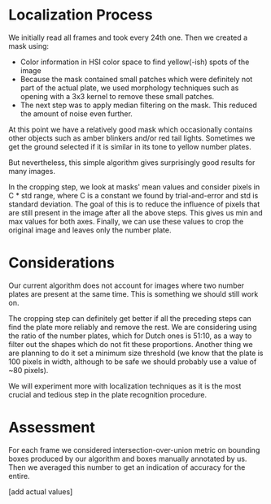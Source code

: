 # Localization Process

We initially read all frames and took every 24th one. Then we created a mask using:

- Color information in HSI color space to find yellow(-ish) spots of the image
- Because the mask contained small patches which were definitely not part of the actual plate, we used morphology techniques such as opening with a 3x3 kernel to remove these small patches.
- The next step was to apply median filtering on the mask. This reduced the amount of noise even further.

At this point we have a relatively good mask which occasionally contains other objects such as amber blinkers and/or red tail lights. Sometimes we get the ground selected if it is similar in its tone to yellow number plates.

But nevertheless, this simple algorithm gives surprisingly good results for many images.

In the cropping step, we look at masks' mean values and consider pixels in C * std range, where C is a constant we found by trial-and-error and std is standard deviation. The goal of this is to reduce the influence of pixels that are still present in the image after all the above steps. This gives us min and max values for both axes. Finally, we can use these values to crop the original image and leaves only the number plate.

# Considerations

Our current algorithm does not account for images where two number plates are present at the same time. This is something we should still work on.

The cropping step can definitely get better if all the preceding steps can find the plate more reliably and remove the rest. We are considering using the ratio of the number plates, which for Dutch ones is 51:10, as a way to filter out the shapes which do not fit these proportions. Another thing we are planning to do it set a minimum size threshold (we know that the plate is 100 pixels in width, although to be safe we should probably use a value of ~80 pixels). 

We will experiment more with localization techniques as it is the most crucial and tedious step in the plate recognition procedure.

# Assessment

For each frame we considered intersection-over-union metric on bounding boxes produced by our algorithm and boxes manually annotated by us. Then we averaged this number to get an indication of accuracy for the entire.

[add actual values]

